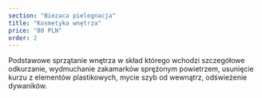 ```yaml
---
section: "Biezaca pielegnacja"
title: "Kosmetyka wnętrza"
price: "80 PLN"
order: 2
---
```


Podstawowe sprzątanie wnętrza w skład którego wchodzi szczegółowe odkurzanie, wydmuchanie zakamarków sprężonym powietrzem, usunięcie kurzu z elementów plastikowych, mycie szyb od wewnątrz, odświeżenie dywaników.